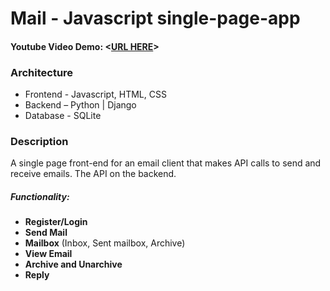 # Mail - Javascript single-page-app

#### Youtube Video Demo: <[URL HERE](https://www.youtube.com/watch?v=gjPTeHsKA7Q)>

### **Architecture** <br>
- Frontend - Javascript, HTML, CSS
- Backend – Python | Django
- Database - SQLite 

### Description
A single page front-end for an email client that makes API calls to send and receive emails.
The API on the backend.
##### Functionality:
- **Register/Login**
- **Send Mail**
- **Mailbox** (Inbox, Sent mailbox, Archive)
- **View Email**
- **Archive and Unarchive**
- **Reply**